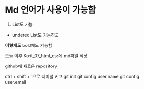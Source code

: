 # Md 언어가 사용이 가능함

1. List도 가능
- undered List도 가능하고

__이렇게도__ bold체도 가능함

오늘 이후 
Korit_07_html_css에 md파일 작성

github에 새로운 repository

ctrl + shift + `으로 터미널 키고
git init
git config user.name
git config user.email